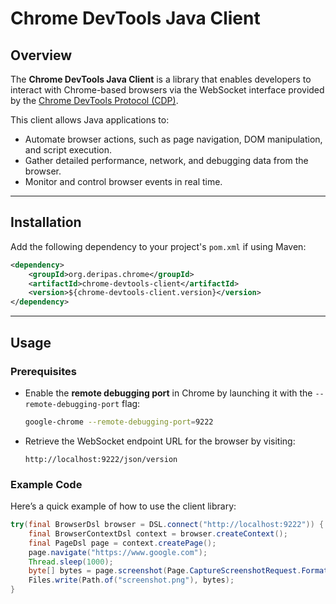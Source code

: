 # Chrome DevTools Java Client

## Overview
The **Chrome DevTools Java Client** is a library that enables developers to interact with Chrome-based browsers via the WebSocket interface provided by the [Chrome DevTools Protocol (CDP)](https://chromedevtools.github.io/devtools-protocol/).

This client allows Java applications to:
- Automate browser actions, such as page navigation, DOM manipulation, and script execution.
- Gather detailed performance, network, and debugging data from the browser.
- Monitor and control browser events in real time.

---

## Installation
Add the following dependency to your project's `pom.xml` if using Maven:

```xml
<dependency>
    <groupId>org.deripas.chrome</groupId>
    <artifactId>chrome-devtools-client</artifactId>
    <version>${chrome-devtools-client.version}</version>
</dependency>
```

---

## Usage
### Prerequisites
- Enable the **remote debugging port** in Chrome by launching it with the `--remote-debugging-port` flag:
    ```bash
    google-chrome --remote-debugging-port=9222
    ```

- Retrieve the WebSocket endpoint URL for the browser by visiting:
    ```
    http://localhost:9222/json/version
    ```

### Example Code
Here’s a quick example of how to use the client library:

```java
try(final BrowserDsl browser = DSL.connect("http://localhost:9222")) {
    final BrowserContextDsl context = browser.createContext();
    final PageDsl page = context.createPage();
    page.navigate("https://www.google.com");
    Thread.sleep(1000);
    byte[] bytes = page.screenshot(Page.CaptureScreenshotRequest.Format.PNG);
    Files.write(Path.of("screenshot.png"), bytes);
}
```
